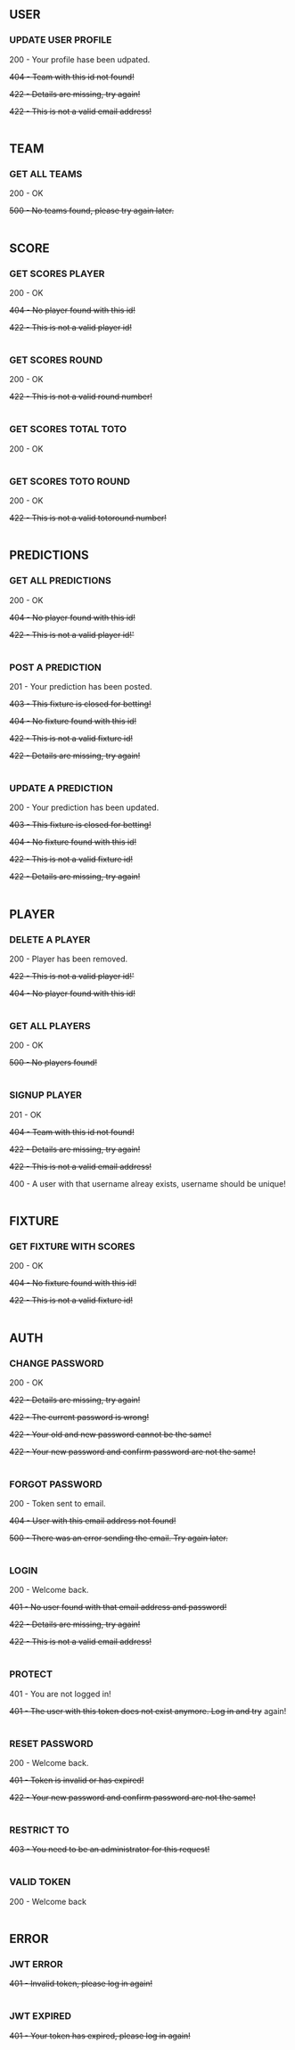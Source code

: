 ## USER

### UPDATE USER PROFILE

200 - Your profile hase been udpated.

~~404 - Team with this id not found!~~

~~422 - Details are missing, try again!~~

~~422 - This is not a valid email address!~~
<br><br>

## TEAM

### GET ALL TEAMS

200 - OK

~~500 - No teams found, please try again later.~~
<br><br>

## SCORE

### GET SCORES PLAYER

200 - OK

~~404 - No player found with this id!~~

~~422 - This is not a valid player id!~~
<br><br>

### GET SCORES ROUND

200 - OK

~~422 - This is not a valid round number!~~
<br><br>

### GET SCORES TOTAL TOTO

200 - OK
<br><br>

### GET SCORES TOTO ROUND

200 - OK

~~422 - This is not a valid totoround number!~~
<br><br>

## PREDICTIONS

### GET ALL PREDICTIONS

200 - OK

~~404 - No player found with this id!~~

~~422 - This is not a valid player id!'~~
<br><br>

### POST A PREDICTION

201 - Your prediction has been posted.

~~403 - This fixture is closed for betting!~~

~~404 - No fixture found with this id!~~

~~422 - This is not a valid fixture id!~~

~~422 - Details are missing, try again!~~
<br><br>

### UPDATE A PREDICTION

200 - Your prediction has been updated.

~~403 - This fixture is closed for betting!~~

~~404 - No fixture found with this id!~~

~~422 - This is not a valid fixture id!~~

~~422 - Details are missing, try again!~~
<br><br>

## PLAYER

### DELETE A PLAYER

200 - Player has been removed.

~~422 - This is not a valid player id!'~~

~~404 - No player found with this id!~~
<br><br>

### GET ALL PLAYERS

200 - OK

~~500 - No players found!~~
<br><br>

### SIGNUP PLAYER

201 - OK

~~404 - Team with this id not found!~~

~~422 - Details are missing, try again!~~

~~422 - This is not a valid email address!~~

400 - A user with that username alreay exists, username should be unique!
<br><br>

## FIXTURE

### GET FIXTURE WITH SCORES

200 - OK

~~404 - No fixture found with this id!~~

~~422 - This is not a valid fixture id!~~
<br><br>

## AUTH

### CHANGE PASSWORD

200 - OK

~~422 - Details are missing, try again!~~

~~422 - The current password is wrong!~~

~~422 - Your old and new password cannot be the same!~~

~~422 - Your new password and confirm password are not the same!~~
<br><br>

### FORGOT PASSWORD

200 - Token sent to email.

~~404 - User with this email address not found!~~

~~500 - There was an error sending the email. Try again later.~~
<br><br>

### LOGIN

200 - Welcome back.

~~401 - No user found with that email address and password!~~

~~422 - Details are missing, try again!~~

~~422 - This is not a valid email address!~~
<br><br>

### PROTECT

401 - You are not logged in!

~~401 - The user with this token does not exist anymore. Log in and try~~ again!
<br><br>

### RESET PASSWORD

200 - Welcome back.

~~401 - Token is invalid or has expired!~~

~~422 - Your new password and confirm password are not the same!~~
<br><br>

### RESTRICT TO

~~403 - You need to be an administrator for this request!~~
<br><br>

### VALID TOKEN

200 - Welcome back
<br><br>

## ERROR

### JWT ERROR

~~401 - Invalid token, please log in again!~~
<br><br>

### JWT EXPIRED

~~401 - Your token has expired, please log in again!~~
<br><br>
